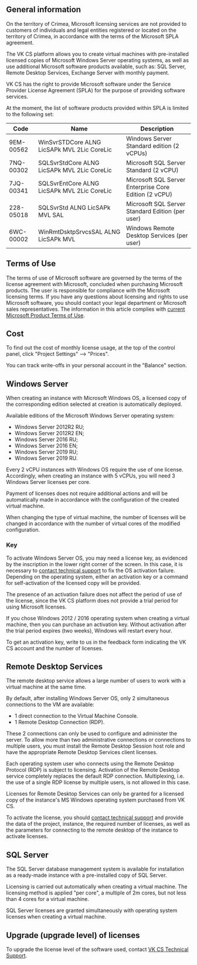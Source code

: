 ## General information

<info>

On the territory of Crimea, Microsoft licensing services are not provided to customers of individuals and legal entities registered or located on the territory of Crimea, in accordance with the terms of the Microsoft SPLA agreement.

</info>

The VK CS platform allows you to create virtual machines with pre-installed licensed copies of Microsoft Windows Server operating systems, as well as use additional Microsoft software products available, such as: SQL Server, Remote Desktop Services, Exchange Server with monthly payment.

VK CS has the right to provide Microsoft software under the Service Provider License Agreement (SPLA) for the purpose of providing software services.

At the moment, the list of software products provided within SPLA is limited to the following set:

| Code | Name | Description |
| --- | --- | --- |
| 9EM-00562 | WinSvrSTDCore ALNG LicSAPk MVL 2Lic CoreLic | Windows Server Standard edition (2 vCPUs) |
| 7NQ-00302 | SQLSvrStdCore ALNG LicSAPk MVL 2Lic CoreLic | Microsoft SQL Server Standard (2 vCPU) |
| 7JQ-00341 | SQLSvrEntCore ALNG LicSAPk MVL 2Lic CoreLic | Microsoft SQL Server Enterprise Core Edition (2 vCPU) |
| 228-05018 | SQLSvrStd ALNG LicSAPk MVL SAL | Microsoft SQL Server Standard Edition (per user) |
| 6WC-00002 | WinRmtDsktpSrvcsSAL ALNG LicSAPk MVL | Windows Remote Desktop Services (per user) |

## Terms of Use

The terms of use of Microsoft software are governed by the terms of the license agreement with Microsoft, concluded when purchasing Microsoft products. The user is responsible for compliance with the Microsoft licensing terms. If you have any questions about licensing and rights to use Microsoft software, you should contact your legal department or Microsoft sales representatives. The information in this article complies with [current Microsoft Product Terms of Use](https://www.microsoft.com/en-us/licensing/product-licensing/products ).

## Cost

To find out the cost of monthly license usage, at the top of the control panel, click "Project Settings" —> "Prices".

You can track write-offs in your personal account in the "Balance" section.

## Windows Server

When creating an instance with Microsoft Windows OS, a licensed copy of the corresponding edition selected at creation is automatically deployed.

Available editions of the Microsoft Windows Server operating system:

- Windows Server 2012R2 RU;
- Windows Server 2012R2 EN;
- Windows Server 2016 RU;
- Windows Server 2016 EN;
- Windows Server 2019 RU;
- Windows Server 2019 RU.

Every 2 vCPU instances with Windows OS require the use of one license. Accordingly, when creating an instance with 5 vCPUs, you will need 3 Windows Server licenses per core.

Payment of licenses does not require additional actions and will be automatically made in accordance with the configuration of the created virtual machine.

When changing the type of virtual machine, the number of licenses will be changed in accordance with the number of virtual cores of the modified configuration.

### Key

To activate Windows Server OS, you may need a license key, as evidenced by the inscription in the lower right corner of the screen. In this case, it is necessary to [contact technical support](https://mcs.mail.ru/docs/contacts) to fix the OS activation failure. Depending on the operating system, either an activation key or a command for self-activation of the licensed copy will be provided.

The presence of an activation failure does not affect the period of use of the license, since the VK CS platform does not provide a trial period for using Microsoft licenses.

If you chose Windows 2012 / 2016 operating system when creating a virtual machine, then you can purchase an activation key. Without activation after the trial period expires (two weeks), Windows will restart every hour.

To get an activation key, write to us in the feedback form indicating the VK CS account and the number of licenses.

## Remote Desktop Services

The remote desktop service allows a large number of users to work with a virtual machine at the same time.

By default, after installing Windows Server OS, only 2 simultaneous connections to the VM are available:

- 1 direct connection to the Virtual Machine Console.
- 1 Remote Desktop Connection (RDP).

These 2 connections can only be used to configure and administer the server. To allow more than two administrative connections or connections to multiple users, you must install the Remote Desktop Session host role and have the appropriate Remote Desktop Services client licenses.

Each operating system user who connects using the Remote Desktop Protocol (RDP) is subject to licensing. Activation of the Remote Desktop service completely replaces the default RDP connection. Multiplexing, i.e. the use of a single RDP license by multiple users, is not allowed in this case.

<warn>

Licenses for Remote Desktop Services can only be granted for a licensed copy of the instance's MS Windows operating system purchased from VK CS.

To activate the license, you should [contact technical support](https://mcs.mail.ru/docs/contacts) and provide the data of the project, instance, the required number of licenses, as well as the parameters for connecting to the remote desktop of the instance to activate licenses.

</warn>

## SQL Server

The SQL Server database management system is available for installation as a ready-made instance with a pre-installed copy of SQL Server.

Licensing is carried out automatically when creating a virtual machine. The licensing method is applied "per core", a multiple of 2m cores, but not less than 4 cores for a virtual machine.

<warn>

SQL Server licenses are granted simultaneously with operating system licenses when creating a virtual machine.

</warn>

## Upgrade (upgrade level) of licenses

To upgrade the license level of the software used, contact [VK CS Technical Support](https://mcs.mail.ru/help/contact-us).
